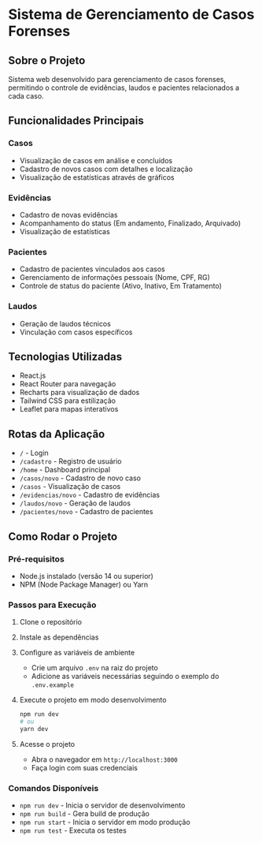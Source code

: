 # Sistema de Gerenciamento de Casos Forenses

## Sobre o Projeto
Sistema web desenvolvido para gerenciamento de casos forenses, permitindo o controle de evidências, laudos e pacientes relacionados a cada caso.

## Funcionalidades Principais

### Casos
- Visualização de casos em análise e concluídos
- Cadastro de novos casos com detalhes e localização
- Visualização de estatísticas através de gráficos

### Evidências
- Cadastro de novas evidências
- Acompanhamento do status (Em andamento, Finalizado, Arquivado)
- Visualização de estatísticas

### Pacientes
- Cadastro de pacientes vinculados aos casos
- Gerenciamento de informações pessoais (Nome, CPF, RG)
- Controle de status do paciente (Ativo, Inativo, Em Tratamento)

### Laudos
- Geração de laudos técnicos
- Vinculação com casos específicos

## Tecnologias Utilizadas
- React.js
- React Router para navegação
- Recharts para visualização de dados
- Tailwind CSS para estilização
- Leaflet para mapas interativos

## Rotas da Aplicação
- `/` - Login
- `/cadastro` - Registro de usuário
- `/home` - Dashboard principal
- `/casos/novo` - Cadastro de novo caso
- `/casos` - Visualização de casos
- `/evidencias/novo` - Cadastro de evidências
- `/laudos/novo` - Geração de laudos
- `/pacientes/novo` - Cadastro de pacientes


## Como Rodar o Projeto

### Pré-requisitos
- Node.js instalado (versão 14 ou superior)
- NPM (Node Package Manager) ou Yarn

### Passos para Execução

1. Clone o repositório
2. Instale as dependências
3. Configure as variáveis de ambiente
   - Crie um arquivo `.env` na raiz do projeto
   - Adicione as variáveis necessárias seguindo o exemplo do `.env.example`

4. Execute o projeto em modo desenvolvimento
   ```bash
   npm run dev
   # ou
   yarn dev
   ```

5. Acesse o projeto
   - Abra o navegador em `http://localhost:3000`
   - Faça login com suas credenciais

### Comandos Disponíveis

- `npm run dev` - Inicia o servidor de desenvolvimento
- `npm run build` - Gera build de produção
- `npm run start` - Inicia o servidor em modo produção
- `npm run test` - Executa os testes
